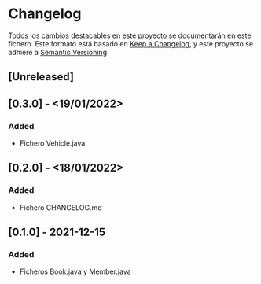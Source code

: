 # Changelog
Todos los cambios destacables en este proyecto se documentarán en este fichero.
Este formato está basado en [Keep a Changelog](https://keepachangelog.com/en/1.0.0/), y este proyecto se adhiere a [Semantic Versioning](https://semver.org/spec/v2.0.0.html).

## [Unreleased]

## [0.3.0] - <19/01/2022>
### Added
- Fichero Vehicle.java

## [0.2.0] - <18/01/2022>
### Added
- Fichero CHANGELOG.md

## [0.1.0] - 2021-12-15
### Added
- Ficheros Book.java y Member.java
